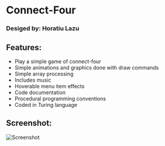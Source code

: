 # Connect-Four
### Desiged by: Horatiu Lazu

## Features:
* Play a simple game of connect-four
* Simple animations and graphics done with draw commands
* Simple array processing
* Includes music
* Hoverable menu item effects
* Code documentation
* Procedural programming conventions
* Coded in Turing language

## Screenshot:
![Screenshot](http://www.horatiulazu.ca/software/images/Connect4ZoomedIn.png "Screenshot")